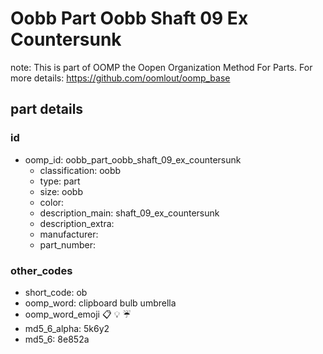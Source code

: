 # Oobb Part Oobb Shaft 09 Ex Countersunk  

note: This is part of OOMP the Oopen Organization Method For Parts. For more details: https://github.com/oomlout/oomp_base

##  part details





### id
* oomp_id: oobb_part_oobb_shaft_09_ex_countersunk
  * classification: oobb
  * type: part
  * size: oobb
  * color: 
  * description_main: shaft_09_ex_countersunk
  * description_extra: 
  * manufacturer: 
  * part_number: 

### other_codes
* short_code: ob
* oomp_word: clipboard bulb umbrella
* oomp_word_emoji :clipboard: :bulb: :umbrella:
* md5_6_alpha: 5k6y2
* md5_6: 8e852a